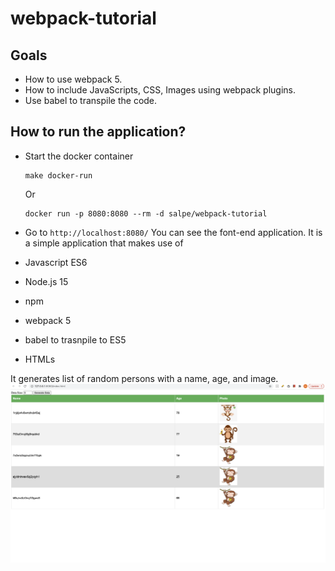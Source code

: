 # webpack-tutorial
## Goals
- How to use webpack 5.
- How to include JavaScripts, CSS, Images using webpack plugins.
- Use babel to transpile the code.

## How to run the application?
- Start the docker container
    ```
    make docker-run
    ```
    Or

    ```
    docker run -p 8080:8080 --rm -d salpe/webpack-tutorial
    ```
- Go to `http://localhost:8080/`
You can see the font-end application.
It is a simple application that makes use of
- Javascript ES6
- Node.js 15
- npm
- webpack 5
- babel to trasnpile to ES5
- HTMLs

It generates list of random persons with a name, age, and image.
![](https://github.com/nileshsalpe/webpack-tutorial/blob/main/docs/images/sample-ui.png)
